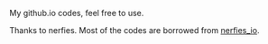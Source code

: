 My github.io codes, feel free to use. 

Thanks to nerfies. Most of the codes are borrowed from [nerfies_io]([https://github.com/google/nerfies](https://github.com/nerfies/nerfies.github.io)).
